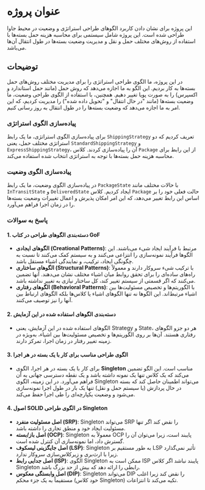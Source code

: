 # عنوان پروژه

این پروژه برای نشان دادن کاربرد الگوهای طراحی استراتژی و وضعیت در محیط جاوا طراحی شده است. این پروژه شامل سیستمی برای محاسبه هزینه حمل بسته‌ها با استفاده از روش‌های مختلف حمل و نقل و مدیریت وضعیت بسته‌ها در طول انتقال آن‌ها می‌باشد.

## توضیحات

در این پروژه، ما الگوی طراحی استراتژی را برای مدیریت مختلف روش‌های حمل بسته‌ها به کار بردیم. این الگو به ما اجازه می‌دهد که روش حمل (مانند حمل استاندارد و اکسپرس) را به صورت پویا تغییر دهیم. همچنین، با استفاده از الگوی طراحی وضعیت، ما وضعیت بسته‌ها (مانند "در حال انتقال" و "تحویل داده شده") را مدیریت کردیم، که این امر به ما اجازه می‌دهد که وضعیت بسته‌ها را در طول انتقال به روز رسانی کنیم.

### پیاده‌سازی الگوی استراتژی

برای پیاده‌سازی الگوی استراتژی، ما یک رابط `ShippingStrategy` تعریف کردیم که دو استراتژی مختلف حمل، یعنی `StandardShippingStrategy` و `ExpressShippingStrategy`، آن را پیاده‌سازی کردند. کلاس `Package` از این رابط برای محاسبه هزینه حمل بسته‌ها با توجه به استراتژی انتخاب شده استفاده می‌کند.

### پیاده‌سازی الگوی وضعیت

در پیاده‌سازی الگوی وضعیت، ما یک رابط `PackageState` با حالات مختلف مانند `InTransitState` و `DeliveredState` ایجاد کردیم. کلاس `Package` حالت فعلی خود را بر اساس این رابط تغییر می‌دهد، که این امر امکان پذیرش و اعمال تغییرات وضعیت بسته‌ها را در زمان اجرا فراهم می‌آورد.


### پاسخ به سوالات

#### 1. دسته‌بندی الگوهای طراحی در کتاب GoF
- **الگوهای ایجادی (Creational Patterns)**: مرتبط با فرآیند ایجاد شیء می‌باشند. این الگوها فرآیند نمونه‌سازی را انتزاعی می‌کنند و به سیستم کمک می‌کنند تا نسبت به چگونگی ایجاد، ترکیب، و نمایندگی اشیاء مستقل باشد.
- **الگوهای ساختاری (Structural Patterns)**: با ترکیب شیء سروکار دارند و معمولاً راه‌های ساده‌ای را برای تحقق روابط میان اشیاء مختلف نشان می‌دهند. آنها تضمین می‌کنند که اگر قسمتی از سیستم تغییر کند، کل ساختار نیازی به تغییر نداشته باشد.
- **الگوهای رفتاری (Behavioral Patterns)**: با الگوریتم‌ها و تخصیص مسئولیت‌ها بین اشیاء مرتبط‌اند. این الگوها نه تنها الگوهای اشیاء یا کلاس‌ها بلکه الگوهای ارتباط بین آنها را نیز توصیف می‌کنند.

#### 2. دسته‌بندی الگوهای استفاده شده در این آزمایش
- الگوهای استفاده شده در این آزمایش، یعنی Strategy و State، هر دو جزو الگوهای رفتاری هستند. آن‌ها بر روی الگوریتم‌ها و تخصیص مسئولیت‌ها بین اشیاء، به‌ویژه در زمینه تغییر رفتار در زمان اجرا، تمرکز دارند.

#### 3. الگوی طراحی مناسب برای کار با یک بسته در هر اجرا
- برای کار با یک بسته در هر اجرا، الگوی **Singleton** مناسب است. این الگو تضمین می‌کند که یک کلاس تنها یک نمونه داشته باشد و یک نقطه دسترسی جهانی به آن فراهم می‌آورد. در این زمینه، الگوی Singleton می‌تواند اطمینان حاصل کند که بسته در حال پردازش (یا سیستم حمل و نقل) تنها یک بار در طول اجرا نمونه‌سازی می‌شود و وضعیت یکپارچه‌ای را طی اجرا حفظ می‌کند.

#### 4. اصول SOLID در الگوی طراحی Singleton
- **اصل مسئولیت منفرد (SRP)**: Singleton می‌تواند SRP را نقض کند اگر تنها مسئولیت ایجاد خود و منطق تجاری را داشته باشد.
- **اصل باز/بسته (OCP)**: Singleton معمولاً به OCP پایبند است، زیرا می‌توان آن را گسترش داد، اما نمونه‌سازی آن کنترل شده است.
- **اصل جایگزینی لیسکوف (LSP)**: Singleton به طور مستقیم بر LSP تأثیر نمی‌گذارد زیرا با ارث‌بری و زیرکلاس‌سازی سروکار ندارد.
- **اصل جدایی رابط (ISP)**: الگوی Singleton ممکن است به ISP پایبند نباشد اگر کلاس Singleton رابطی را ارائه دهد که بیش از حد بزرگ باشد.
- **اصل وابستگی معکوس (DIP)**: Singleton می‌تواند DIP را نقض کند زیرا اغلب مستقیماً به یک جزء محکم (خود کلاس Singleton) تکیه می‌کند تا انتزاعات.
